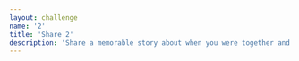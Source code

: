```yaml
---
layout: challenge
name: '2'
title: 'Share 2'
description: 'Share a memorable story about when you were together and why it springs to mind. Do you have any pictures of this? '
---
```

